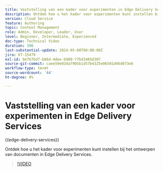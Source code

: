 ```yaml
---
title: Vaststelling van een kader voor experimenten in Edge Delivery Services
description: Ontdek hoe u het kader voor experimenten kunt instellen bij het ontwerpen van documenten in Edge Delivery Services.
version: Cloud Service
feature: Authoring
topic: Content Management
role: Admin, Developer, Leader, User
level: Beginner, Intermediate, Experienced
doc-type: Technical Video
duration: 106
last-substantial-update: 2024-05-08T00:00:00Z
jira: KT-15479
exl-id: 9e767bd7-b86d-4dee-b980-77bd3485d307
source-git-commit: caee59e03da7905b1d57b4325e06501d46d073e6
workflow-type: tm+mt
source-wordcount: '44'
ht-degree: 0%

---
```


# Vaststelling van een kader voor experimenten in Edge Delivery Services

{{edge-delivery-services}}

Ontdek hoe u het kader voor experimenten kunt instellen bij het ontwerpen van documenten in Edge Delivery Services.

>[!VIDEO](https://video.tv.adobe.com/v/3429062/?learn=on)
